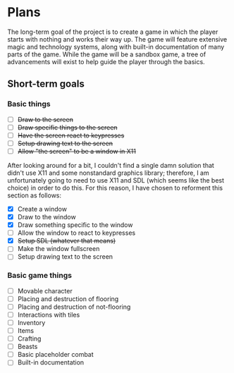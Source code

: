 # Plans

The long-term goal of the project is to create a game in which the player starts with nothing and works their way up.  The game will feature extensive magic and technology systems, along with built-in documentation of many parts of the game.  While the game will be a sandbox game, a tree of advancements will exist to help guide the player through the basics.

## Short-term goals

### Basic things

- [ ] ~~Draw to the screen~~
- [ ] ~~Draw specific things to the screen~~
- [ ] ~~Have the screen react to keypresses~~
- [ ] ~~Setup drawing text to the screen~~
- [ ] ~~Allow "the screen" to be a window in X11~~

After looking around for a bit, I couldn't find a single damn solution that didn't use X11 and some nonstandard graphics library; therefore, I am unfortunately going to need to use X11 and SDL (which seems like the best choice) in order to do this.  For this reason, I have chosen to reforment this section as follows:

- [X] Create a window
- [X] Draw to the window
- [X] Draw something specific to the window
- [ ] Allow the window to react to keypresses
- [X] ~~Setup SDL (whatever that means)~~
- [ ] Make the window fullscreen
- [ ] Setup drawing text to the screen

### Basic game things

- [ ] Movable character
- [ ] Placing and destruction of flooring
- [ ] Placing and destruction of not-flooring
- [ ] Interactions with tiles
- [ ] Inventory
- [ ] Items
- [ ] Crafting
- [ ] Beasts
- [ ] Basic placeholder combat
- [ ] Built-in documentation

### 
